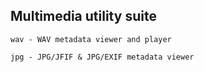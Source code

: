 ## Multimedia utility suite

`wav - WAV metadata viewer and player`

`jpg - JPG/JFIF & JPG/EXIF metadata viewer`
